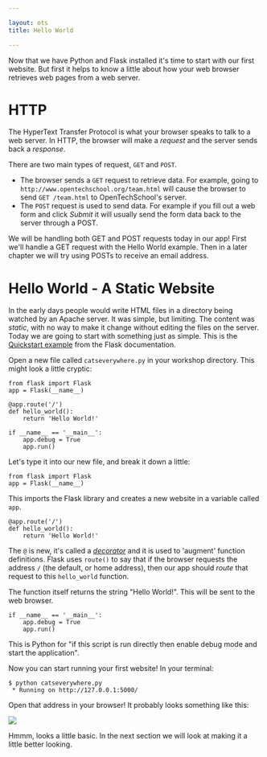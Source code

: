 ```yaml
---

layout: ots
title: Hello World

---
```


Now that we have Python and Flask installed it's time to start with our first website. But first it helps to know a little about how your web browser retrieves web pages from a web server.

# HTTP

The HyperText Transfer Protocol is what your browser speaks to talk to a web server. In HTTP, the browser will make a _request_ and the server sends back a _response_.

There are two main types of request, `GET` and `POST`.

* The browser sends a `GET` request to retrieve data. For example, going to `http://www.opentechschool.org/team.html` will cause the browser to send `GET /team.html` to OpenTechSchool's server.
* The `POST` request is used to send data. For example if you fill out a web form and click _Submit_ it will usually send the form data back to the server through a POST.

We will be handling both GET and POST requests today in our app! First we'll handle a GET request with the Hello World example. Then in a later chapter we will try using POSTs to receive an email address.

# Hello World - A Static Website

In the early days people would write HTML files in a directory being watched by an Apache server. It was simple, but limiting. The content was _static_, with no way to make it change without editing the files on the server. Today we are going to start with something just as simple. This is the [Quickstart example](http://flask.pocoo.org/docs/quickstart/) from the Flask documentation.

Open a new file called `catseverywhere.py` in your workshop directory. This might look a little cryptic:

    from flask import Flask
    app = Flask(__name__)

    @app.route('/')
    def hello_world():
        return 'Hello World!'

    if __name__ == '__main__':
        app.debug = True        
        app.run()

Let's type it into our new file, and break it down a little:

    from flask import Flask
    app = Flask(__name__)

This imports the Flask library and creates a new website in a variable called `app`.

    @app.route('/')
    def hello_world():
        return 'Hello World!'

The `@` is new, it's called a [_decorator_](http://en.wikipedia.org/wiki/Python_syntax_and_semantics#Decorators) and it is used to 'augment' function definitions. Flask uses `route()` to say that if the browser requests the address `/` (the default, or home address), then our app should _route_ that request to this `hello_world` function.

The function itself returns the string "Hello World!". This will be sent to the web browser.

    if __name__ == '__main__':
        app.debug = True
        app.run()

This is Python for  "if this script is run directly then enable debug mode and start the application".

Now you can start running your first website! In your terminal:

	$ python catseverywhere.py 
	 * Running on http://127.0.0.1:5000/

Open that address in your browser! It probably looks something like this:

![](images/hello-world.png)

Hmmm, looks a little basic. In the next section we will look at making it a little better looking.

